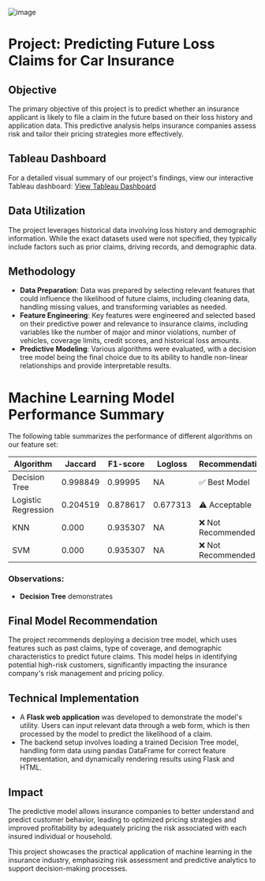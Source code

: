 ![image](https://github.com/user-attachments/assets/f249b9c0-599d-4908-81ac-001afbca5805)

# Project: Predicting Future Loss Claims for Car Insurance

## Objective
The primary objective of this project is to predict whether an insurance applicant is likely to file a claim in the future based on their loss history and application data. This predictive analysis helps insurance companies assess risk and tailor their pricing strategies more effectively.

## Tableau Dashboard
For a detailed visual summary of our project's findings, view our interactive Tableau dashboard:
[View Tableau Dashboard](https://public.tableau.com/app/profile/lavenya2766/viz/Project4Dash_17417641495290/ClaimPredictorSummary?publish=yes)

## Data Utilization
The project leverages historical data involving loss history and demographic information. While the exact datasets used were not specified, they typically include factors such as prior claims, driving records, and demographic data.

## Methodology
- **Data Preparation**: Data was prepared by selecting relevant features that could influence the likelihood of future claims, including cleaning data, handling missing values, and transforming variables as needed.
- **Feature Engineering**: Key features were engineered and selected based on their predictive power and relevance to insurance claims, including variables like the number of major and minor violations, number of vehicles, coverage limits, credit scores, and historical loss amounts.
- **Predictive Modeling**: Various algorithms were evaluated, with a decision tree model being the final choice due to its ability to handle non-linear relationships and provide interpretable results.

# Machine Learning Model Performance Summary

The following table summarizes the performance of different algorithms on our feature set:

| Algorithm            | Jaccard   | F1-score | Logloss  | Recommendation              |
|----------------------|-----------|----------|----------|-----------------------------|
| Decision Tree        | 0.998849  | 0.99995  | NA       | ✅ Best Model               |
| Logistic Regression  | 0.204519  | 0.878617 | 0.677313 | ⚠️ Acceptable               |
| KNN                  | 0.000     | 0.935307 | NA       | ❌ Not Recommended          |
| SVM                  | 0.000     | 0.935307 | NA       | ❌ Not Recommended          |


### Observations:
- **Decision Tree** demonstrates


## Final Model Recommendation
The project recommends deploying a decision tree model, which uses features such as past claims, type of coverage, and demographic characteristics to predict future claims. This model helps in identifying potential high-risk customers, significantly impacting the insurance company's risk management and pricing policy.


## Technical Implementation
- A **Flask web application** was developed to demonstrate the model's utility. Users can input relevant data through a web form, which is then processed by the model to predict the likelihood of a claim.
- The backend setup involves loading a trained Decision Tree model, handling form data using pandas DataFrame for correct feature representation, and dynamically rendering results using Flask and HTML.

## Impact
The predictive model allows insurance companies to better understand and predict customer behavior, leading to optimized pricing strategies and improved profitability by adequately pricing the risk associated with each insured individual or household.

This project showcases the practical application of machine learning in the insurance industry, emphasizing risk assessment and predictive analytics to support decision-making processes.
